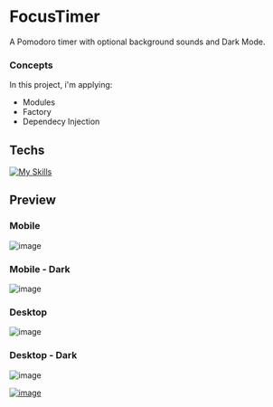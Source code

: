 # FocusTimer

A Pomodoro timer with optional background sounds and Dark Mode.

### Concepts

In this project, i'm applying:

- Modules
- Factory
- Dependecy Injection

## Techs

[![My Skills](https://skillicons.dev/icons?i=js,html,css)](https://skillicons.dev)

## Preview
  ### Mobile
![image](https://user-images.githubusercontent.com/86017907/179307069-81c336cb-602a-4f7f-ada9-bae7dcd7fd24.png)   

### Mobile - Dark
![image](https://user-images.githubusercontent.com/86017907/179307125-7691bdd1-138a-4a05-9606-66f68920b22c.png)

   ### Desktop
![image](https://user-images.githubusercontent.com/86017907/179306933-8cd4e743-9d61-4522-a13a-5f5a0f3c3505.png)

 ### Desktop - Dark
![image](https://user-images.githubusercontent.com/86017907/179306818-722c8372-5a6d-4846-bbda-16ab7f866ef5.png)



[![image](https://user-images.githubusercontent.com/86017907/179060688-590eac0e-1195-4bad-80d3-8c848b0af5e2.png)](https://github.com/AndrewsItiel06/first-template/blob/main/LICENSE)
